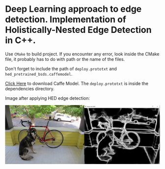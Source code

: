 # Deep Learning approach to edge detection. Implementation of Holistically-Nested Edge Detection in C++.

Use ``CMake`` to build project. If you encounter any error, look inside the CMake file, it probably has to do with path or the name of the files.

Don't forget to include the path of ``deploy.prototxt`` and ``hed_pretrained_bsds.caffemodel``.

[Click Here](https://github.com/BVLC/caffe/wiki/Model-Zoo) to download Caffe Model. The ``deploy.prototxt`` is inside the dependencies directory.

Image after applying HED edge detection:

![Image after applying](image.jpg)

